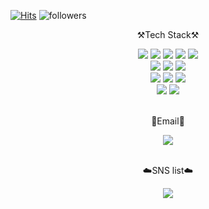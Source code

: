 [![Hits](https://hits.seeyoufarm.com/api/count/incr/badge.svg?url=https%3A%2F%2Fgithub.com%2Fsjsin0905%2Fhit-counter&count_bg=%2379C83D&title_bg=%23555555&icon=&icon_color=%23E7E7E7&title=hits&edge_flat=false)](https://github.com/sjsin0905)
![followers](https://img.shields.io/github/followers/sjsin0905?style=social)
<div align="center">
	<p>⚒️Tech Stack⚒️</p>
</div>
<div align="center">
	<img src="https://img.shields.io/badge/Java-007396?style=flat&logo=Conda-Forge&logoColor=white" />
	<img src="https://img.shields.io/badge/HTML5-E34F26?style=flat&logo=HTML5&logoColor=white" />
	<img src="https://img.shields.io/badge/CSS3-1572B6?style=flat&logo=CSS3&logoColor=white" />
	<img src="https://img.shields.io/badge/JavaScript-F7DF1E?style=flat&logo=JavaScript&logoColor=white" />
	<img src="https://img.shields.io/badge/Python-3776AB?style=flat&logo=Python&logoColor=white" />
	<br>
	<img src="https://img.shields.io/badge/Spring-6DB33F?style=flat&logo=Spring&logoColor=white" />
	<img src="https://img.shields.io/badge/Bootstrap-7952B3?style=flat&logo=Bootstrap&logoColor=white" />
	<img src="https://img.shields.io/badge/django-092E20?style=flat&logo=django&logoColor=white" />
	<br>
	<img src="https://img.shields.io/badge/Oracle%20SQL-F80000?style=flat&logo=Oracle&logoColor=white" />
	<img src="https://img.shields.io/badge/MySQL-4479A1?style=flat&logo=MySQL&logoColor=white" />
	<img src="https://img.shields.io/badge/MariaDB-003545?style=flat&logo=MariaDB&logoColor=white" />
	<br>
	<img src="https://img.shields.io/badge/unity-FFFFFF?style=flat&logo=unity&logoColor=white" />
	<img src="https://img.shields.io/badge/csharp-239120?style=flat&logo=csharp&logoColor=white" />
</div>
<br>
<div align="center">
	<p>📧Email📧</p>
</div>
<div align="center">
	<img src="https://img.shields.io/badge/sjsin0905@naver.com-03C75A?style=flat&logo=Naver&logoColor=white"/>
</div>
<br>
<div align="center">
	<p>☁️SNS list☁️</p>
</div>
<div align=center>
	<a href="https://www.instagram.com/y.h._.n/">
		<img src="https://img.shields.io/badge/instagram-E4405F?style=flat&logo=instagram&logoColor=white" />
	</a>
	<br>
</div>
<br>
<!--
</h1></div>

<div align=center>

[![Anurag's github stats](https://github-readme-stats.vercel.app/api?username=sjsin0905&show_icons=true&theme=radical)](https://github.com/sjsin0905) 

[![Top Langs](https://github-readme-stats.vercel.app/api/top-langs/?username=sjsin0905&layout=compact&theme=dracula)](https://github.com/sjsin0905)

<hr>


**sjsin0905/sjsin0905** is a ✨ _special_ ✨ repository because its `README.md` (this file) appears on your GitHub profile.

Here are some ideas to get you started:

- 🔭 I’m currently working on ...
- 🌱 I’m currently learning ...
- 👯 I’m looking to collaborate on ...
- 🤔 I’m looking for help with ...
- 💬 Ask me about ...
- 📫 How to reach me: ...
- 😄 Pronouns: ...
- ⚡ Fun fact: ...
-->
